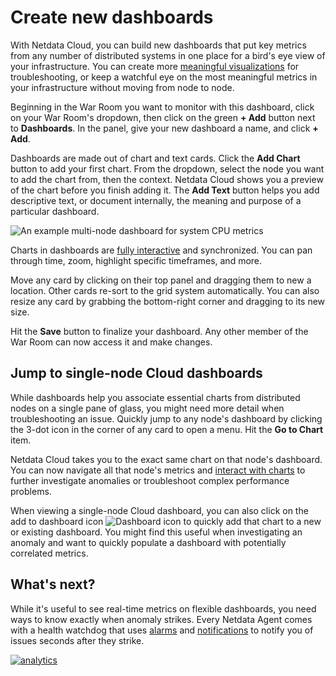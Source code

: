 <!--
title: "Create new dashboards"
description: "Create new dashboards in Netdata Cloud, with any number of metrics from any node on your infrastructure, for targeted troubleshooting."
custom_edit_url: https://github.com/netdata/netdata/edit/master/docs/visualize/create-dashboards.md
-->

# Create new dashboards

With Netdata Cloud, you can build new dashboards that put key metrics from any number of distributed systems in one
place for a bird's eye view of your infrastructure. You can create more [meaningful
visualizations](/docs/troubleshooting/README.md) for troubleshooting, or keep a watchful eye on the most meaningful
metrics in your infrastructure without moving from node to node.

Beginning in the War Room you want to monitor with this dashboard, click on your War Room's dropdown, then click on the
green **+ Add** button next to **Dashboards**. In the panel, give your new dashboard a name, and click **+ Add**.

Dashboards are made out of chart and text cards. Click the **Add Chart** button to add your first chart. From the
dropdown, select the node you want to add the chart from, then the context. Netdata Cloud shows you a preview of the
chart before you finish adding it. The **Add Text** button helps you add descriptive text, or document internally, the
meaning and purpose of a particular dashboard.

![An example multi-node dashboard for system CPU
metrics](https://user-images.githubusercontent.com/1153921/93399129-c1661480-f831-11ea-9570-a5bd401f54db.png)

Charts in dashboards are [fully interactive](/docs/visualize/interact-dashboards-charts.md) and synchronized. You can
pan through time, zoom, highlight specific timeframes, and more.

Move any card by clicking on their top panel and dragging them to new a location. Other cards re-sort to the grid system
automatically. You can also resize any card by grabbing the bottom-right corner and dragging to its new size.

Hit the **Save** button to finalize your dashboard. Any other member of the War Room can now access it and make changes.

## Jump to single-node Cloud dashboards

While dashboards help you associate essential charts from distributed nodes on a single pane of glass, you might need
more detail when troubleshooting an issue. Quickly jump to any node's dashboard by clicking the 3-dot icon in the corner
of any card to open a menu. Hit the **Go to Chart** item.

Netdata Cloud takes you to the exact same chart on that node's dashboard. You can now navigate all that node's metrics
and [interact with charts](/docs/visualize/interact-dashboards-charts.md) to further investigate anomalies or
troubleshoot complex performance problems.

When viewing a single-node Cloud dashboard, you can also click on the add to dashboard icon <img
src="https://user-images.githubusercontent.com/1153921/87587846-827fdb00-c697-11ea-9f31-aed0b8c6afba.png" alt="Dashboard
icon" class="image-inline" /> to quickly add that chart to a new or existing dashboard. You might find this useful when investigating an anomaly and want to quickly populate a dashboard with potentially correlated metrics.

## What's next?

While it's useful to see real-time metrics on flexible dashboards, you need ways to know exactly when anomaly strikes.
Every Netdata Agent comes with a health watchdog that uses [alarms](/docs/monitor/configure-alarms.md) and
[notifications](/docs/monitor/enable-notifications.md) to notify you of issues seconds after they strike.

[![analytics](https://www.google-analytics.com/collect?v=1&aip=1&t=pageview&_s=1&ds=github&dr=https%3A%2F%2Fgithub.com%2Fnetdata%2Fnetdata&dl=https%3A%2F%2Fmy-netdata.io%2Fgithub%2Fdocs%2Fvisualize%2Fcreate-dashboards&_u=MAC~&cid=5792dfd7-8dc4-476b-af31-da2fdb9f93d2&tid=UA-64295674-3)](<>)
